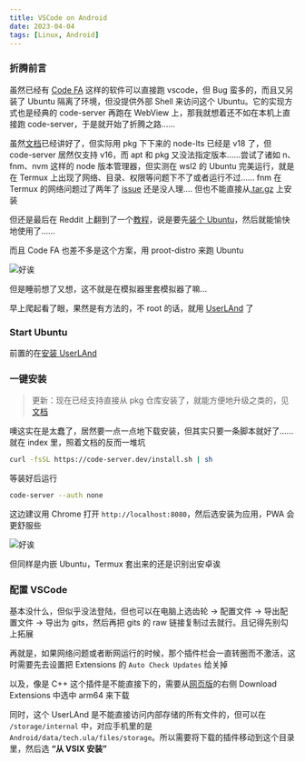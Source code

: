 ```yaml
---
title: VSCode on Android
date: 2023-04-04
tags: [Linux, Android]
---
```


### 折腾前言

虽然已经有 [Code FA](https://github.com/nightmare-space/vscode_for_android) 这样的软件可以直接跑 vscode，但 Bug 蛮多的，而且又另装了 Ubuntu 隔离了环境，但没提供外部 Shell 来访问这个 Ubuntu。它的实现方式也是经典的 code-server 再跑在 WebView 上，那我就想着还不如在本机上直接跑 code-server，于是就开始了折腾之路......

虽然[文档](https://coder.com/docs/code-server/latest/termux)已经讲好了，但实际用 pkg 下下来的 node-lts 已经是 v18 了，但 code-server 居然仅支持 v16，而 apt 和 pkg 又没法指定版本......尝试了诸如 n、fnm、nvm 这样的 node 版本管理器，但实测在 wsl2 的 Ubuntu 完美运行，就是在 Termux 上出现了网络、目录、权限等问题下不了或者运行不过...... fnm 在 Termux 的网络问题过了两年了 [issue](https://github.com/Schniz/fnm/issues/520) 还是没人理.... 但也不能直接从[.tar.gz](https://github.com/Schniz/fnm/issues/161) 上安装

但还是最后在 Reddit 上翻到了一个[教程](https://gist.github.com/ppoffice/b9e88c9fd1daf882bc0e7f31221dda01?permalink_comment_id=4339755#gistcomment-4339755)，说是要先[装个 Ubuntu](./tips/android.md#安装-ubuntu)，然后就能愉快地使用了......

而且 Code FA 也差不多是这个方案，用 proot-distro 来跑 Ubuntu

![好诶](/blog/vscode_termux.webp)

但是睡前想了又想，这不就是在模拟器里套模拟器了嘛...

早上爬起看了眼，果然是有方法的，不 root 的话，就用 [UserLAnd](https://play.google.com/store/apps/details?id=tech.ula) 了

### Start Ubuntu

前置的在[安装 UserLAnd](./tips/android.md#更好的-userland)

### 一键安装

> 更新：现在已经支持直接从 pkg 仓库安装了，就能方便地升级之类的，见[文档](https://coder.com/docs/code-server/latest/termux#installation)

噢这实在是太蠢了，居然要一点一点地下载安装，但其实只要一条脚本就好了......就在 index 里，照着文档的反而一堆坑

```bash
curl -fsSL https://code-server.dev/install.sh | sh
```

等装好后运行

```bash
code-server --auth none
```

这边建议用 Chrome 打开 `http://localhost:8080`，然后选安装为应用，PWA 会更舒服些

![好诶](/blog/vscode_ubuntu.webp)

但同样是内嵌 Ubuntu，Termux 套出来的还是识别出安卓诶

### 配置 VSCode

基本没什么，但似乎没法登陆，但也可以在电脑上选齿轮 -> 配置文件 -> 导出配置文件 -> 导出为 gits，然后再把 gits 的 raw 链接复制过去就行。且记得先别勾上拓展

再就是，如果网络问题或者断网运行的时候，那个插件栏会一直转圈而不激活，这时需要先去设置把 Extensions 的 `Auto Check Updates` 给关掉

以及，像是 C++ 这个插件是不能直接下的，需要从[网页版](https://marketplace.visualstudio.com/items?itemName=ms-vscode.cpptools)的右侧 Download Extensions 中选中 arm64 来下载

同时，这个 UserLAnd 是不能直接访问内部存储的所有文件的，但可以在 `/storage/internal` 中，对应手机里的是 `Android/data/tech.ula/files/storage`。所以需要将下载的插件移动到这个目录里，然后选 **“从 VSIX 安装”**
